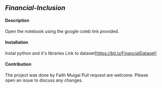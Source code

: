 ## *Financial-Inclusion*
#### Description
Open the notebook using the google coleb link provided.
#### Installation
Instal python and it's libraries
Link to dataset[https://bit.ly/FinancialDataset]
#### Contribution
The project was done by Faith Muigai
Pull request are welcome. Please open an issue to discuss any changes.
